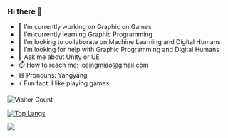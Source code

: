 ### Hi there 👋

- 🔭 I’m currently working on Graphic on Games
- 🌱 I’m currently learning Graphic Programming
- 👯 I’m looking to collaborate on Machine Learning and Digital Humans
- 🤔 I’m looking for help with Graphic Programming and Digital Humans
- 💬 Ask me about Unity or UE
- 📫 How to reach me: iceingmiao@gmail.com
- 😄 Pronouns: Yangyang
- ⚡ Fun fact: I like playing games.


![Visitor Count](https://profile-counter.glitch.me/icemiaomiao/count.svg)

[![Top Langs](https://github-readme-stats.vercel.app/api/top-langs/?username=icemiaomiao)]( https://github.com/Christmas/github-readme-stats )

![](https://github-readme-stats.vercel.app/api?username=icemiaomiao)



